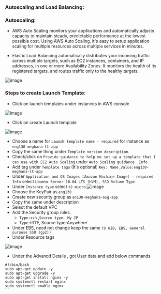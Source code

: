 ### Autoscaling and Load Balancing:

### Autoscaling:

- AWS Auto Scaling monitors your applications and automatically adjusts capacity to maintain steady, predictable performance at the lowest possible cost. Using AWS Auto Scaling, it's easy to setup application scaling for multiple resources across multiple services in minutes.

- Elastic Load Balancing automatically distributes your incoming traffic across multiple targets, such as EC2 instances, containers, and IP addresses, in one or more Availability Zones. It monitors the health of its registered targets, and routes traffic only to the healthy targets.


 ![image](https://user-images.githubusercontent.com/97250268/200147316-8aa7eb05-c932-4280-8c42-c2d66f626383.png)
 
 ### Steps to create Launch Template:
 
 - Click on launch templates under instances in AWS console
 
 ![image](https://user-images.githubusercontent.com/97250268/200170203-c6723487-fc15-4714-b621-ca7252d9937a.png)
 
 - Click on create Launch template 
 
 ![image](https://user-images.githubusercontent.com/97250268/200170309-09b5149e-ab37-42da-89dc-7c9dfd7bd7d8.png)

- Choose a name for `Launch template name - required` for instance as `eng130-meghana-lt-app`
- Copy the same thing under `Template version description`.
- Check/click on `Provide guidance to help me set up a template that I can use with EC2 Auto Scaling` under `Auto Scaling guidance  Info`
- Add tag under `Template tags` (It's optional) `Key: Name` ,`Value:eng130-meghana-lt-app`
- Under `Application and OS Images (Amazon Machine Image) - required Info` select `Ubuntu Server 18.04 LTS (HVM), SSD Volume Type`
- Under `Instance type` select `t2-micro`
![image](https://user-images.githubusercontent.com/97250268/200170984-8f7efe79-d7ac-428e-bd5a-4893d433777e.png)
- Choose the KeyPair as `eng130`
- Create new security group as `en130-meghana-asg-app`
- Copy the same under description
- Select the default VPC
- Add the Security group rules.
   - `Type:ssh` ,`Source type: My IP`
   - `Type:HTTP`, Source type:Anywhere`
- Under EBS, need not change keep the same `(8 GiB, EBS, General purpose SSD (gp2))`
- Under Resource tags 

![image](https://user-images.githubusercontent.com/97250268/200171558-5b77d56f-2a99-4dc7-b1ef-f29b29eaf5ef.png)

- Under the Advancd Details , got User data and add below commands
```
#!/bin/bash
sudo apt-get update -y
sudo apt-get upgrade -y
sudo apt-get install nginx -y
sudo systemctl restart nginx
sudo systemctl enable nginx
``












  



